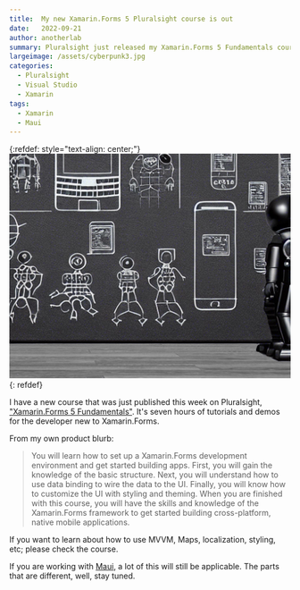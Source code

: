 ```yaml
---
title:  My new Xamarin.Forms 5 Pluralsight course is out
date:   2022-09-21
author: anotherlab
summary: Pluralsight just released my Xamarin.Forms 5 Fundamentals course
largeimage: /assets/cyberpunk3.jpg
categories: 
  - Pluralsight
  - Visual Studio
  - Xamarin
tags: 
  - Xamarin
  - Maui
---
```

{:refdef: style="text-align: center;"}
![School is in session'?](/assets/cyberpunk3.jpg)
{: refdef}

I have a new course that was just published this week on Pluralsight, ["Xamarin.Forms 5 Fundamentals"](http://www.pluralsight.com/courses/xamarin-forms-5-fundamentals.). It's seven hours of tutorials and demos for the developer new to Xamarin.Forms.

From my own product blurb:
> You will learn how to set up a Xamarin.Forms development environment and get started building apps. First, you will gain the knowledge of the basic structure. Next, you will understand how to use data binding to wire the data to the UI. Finally, you will know how to customize the UI with styling and theming. When you are finished with this course, you will have the skills and knowledge of the Xamarin.Forms framework to get started building cross-platform, native mobile applications.

If you want to learn about how to use MVVM, Maps, localization, styling, etc; please check the course.

If you are working with [Maui](https://learn.microsoft.com/en-us/dotnet/maui?WT.mc_id=DT-MVP-5000200), a lot of this will still be applicable. The parts that are different, well, stay tuned.
